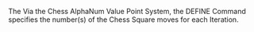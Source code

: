 The Via the Chess AlphaNum Value Point System, the DEFINE Command specifies the number(s) of the Chess Square moves for each Iteration.
